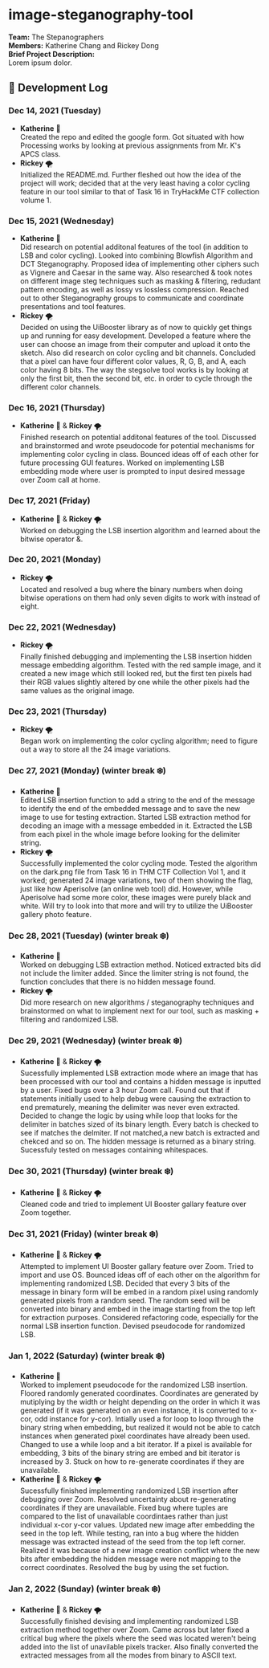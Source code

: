 # image-steganography-tool
**Team:** The Stepanographers  
**Members:** Katherine Chang and Rickey Dong  
**Brief Project Description:**  
Lorem ipsum dolor.  
## 📃 Development Log
### Dec 14, 2021 (Tuesday)
- **Katherine** 🧊  
Created the repo and edited the google form. Got situated with how Processing works by looking at previous assignments from Mr. K's APCS class.  
- **Rickey** 🌪️  
Initialized the README.md. Further fleshed out how the idea of the project will work; decided that at the very least having a color cycling feature in our tool similar to that of Task 16 in TryHackMe CTF collection volume 1. 
### Dec 15, 2021 (Wednesday)
- **Katherine** 🧊  
Did research on potential additonal features of the tool (in addition to LSB and color cycling). Looked into combining Blowfish Algorithm and DCT Steganography. Proposed idea of implementing other ciphers such as Vignere and Caesar in the same way. Also researched & took notes on different image steg techniques such as masking & filtering, redudant pattern encoding, as well as lossy vs lossless compression. Reached out to other Steganography groups to communicate and coordinate presentations and tool features.
- **Rickey** 🌪️  
Decided on using the UiBooster library as of now to quickly get things up and running for easy development. Developed a feature where the user can choose an image from their computer and upload it onto the sketch. Also did research on color cycling and bit channels. Concluded that a pixel can have four different color values, R, G, B, and A, each color having 8 bits. The way the stegsolve tool works is by looking at only the first bit, then the second bit, etc. in order to cycle through the different color channels.
### Dec 16, 2021 (Thursday)
- **Katherine** 🧊 &  **Rickey** 🌪️  
Finished research on potential additonal features of the tool. Discussed and brainstormed and wrote pseudocode for potential mechanisms for implementing color cycling in class. Bounced ideas off of each other for future processing GUI features. Worked on implementing LSB embedding mode where user is prompted to input desired message over Zoom call at home. 
### Dec 17, 2021 (Friday)
- **Katherine** 🧊 &  **Rickey** 🌪️  
Worked on debugging the LSB insertion algorithm and learned about the bitwise operator &.
### Dec 20, 2021 (Monday)
- **Rickey** 🌪️  
Located and resolved a bug where the binary numbers when doing bitwise operations on them had only seven digits to work with instead of eight.
### Dec 22, 2021 (Wednesday)
- **Rickey** 🌪️  
Finally finished debugging and implementing the LSB insertion hidden message embedding algorithm. Tested with the red sample image, and it created a new image which still looked red, but the first ten pixels had their RGB values slightly altered by one while the other pixels had the same values as the original image.
### Dec 23, 2021 (Thursday)
- **Rickey** 🌪️  
Began work on implementing the color cycling algorithm; need to figure out a way to store all the 24 image variations.
### Dec 27, 2021 (Monday) (winter break ❄️)
- **Katherine** 🧊  
Edited LSB insertion function to add a string to the end of the message to identify the end of the embedded message and to save the new image to use for testing extraction. Started LSB extraction method for decoding an image with a message embedded in it. Extracted the LSB from each pixel in the whole image before looking for the delimiter string. 
- **Rickey** 🌪️  
Successfully implemented the color cycling mode. Tested the algorithm on the dark.png file from Task 16 in THM CTF Collection Vol 1, and it worked; generated 24 image variations, two of them showing the flag, just like how Aperisolve (an online web tool) did. However, while Aperisolve had some more color, these images were purely black and white. Will try to look into that more and will try to utilize the UiBooster gallery photo feature.
### Dec 28, 2021 (Tuesday) (winter break ❄️)
- **Katherine** 🧊  
Worked on debugging LSB extraction method. Noticed extracted bits did not include the limiter added. Since the limiter string is not found, the function concludes that there is no hidden message found. 
- **Rickey** 🌪️  
Did more research on new algorithms / steganography techniques and brainstormed on what to implement next for our tool, such as masking + filtering and randomized LSB.
### Dec 29, 2021 (Wednesday) (winter break ❄️)
- **Katherine** 🧊 &  **Rickey** 🌪️  
Sucessfully implemented LSB extraction mode where an image that has been processed with our tool and contains a hidden message is inputted by a user. Fixed bugs over a 3 hour Zoom call. Found out that if statements initially used to help debug were causing the extraction to end prematurely, meaning the delimiter was never even extracted. Decided to change the logic by using while loop that looks for the delimiter in batches sized of its binary length. Every batch is checked to see if matches the delmiter. If not matched,a new batch is extracted and chekced and so on. The hidden message is returned as a binary string. Sucessfuly tested on messages containing whitespaces. 
### Dec 30, 2021 (Thursday) (winter break ❄️)
- **Katherine** 🧊 &  **Rickey** 🌪️  
Cleaned code and tried to implement UI Booster gallary feature over Zoom together.
### Dec 31, 2021 (Friday) (winter break ❄️)
- **Katherine** 🧊 &  **Rickey** 🌪️  
Attempted to implement UI Booster gallary feature over Zoom. Tried to import and use OS. Bounced ideas off of each other on the algorithm for implementing randomized LSB.  Decided that every 3 bits of the message in binary form will be embed in a random pixel using randomly generated pixels from a random seed. The random seed will be converted into binary and embed in the image starting from the top left for extraction purposes. Considered refactoring code, especially for the normal LSB insertion function. Devised pseudocode for randomized LSB.
### Jan 1, 2022 (Saturday) (winter break ❄️)
- **Katherine** 🧊  
Worked to implement pseudocode for the randomized LSB insertion. Floored randomly generated coordinates. Coordinates are generated by mutiplying by the width or height depending on the order in which it was generated (if it was generated on an even instance, it is converted to x-cor, odd instance for y-cor). Intially used a for loop to loop through the binary string when embedding, but realized it would not be able to catch instances when generated pixel coordinates have already been used. Changed to use a while loop and a bit iterator. If a pixel is available for embedding, 3 bits of the binary string are embed and bit iterator is increased by 3. Stuck on how to re-generate coordinates if they are unavailable.
- **Katherine** 🧊 &  **Rickey** 🌪️  
Sucessfully finished implementing randomized LSB insertion after debugging over Zoom. Resolved uncertainty about re-generating coordinates if they are unavailable. Fixed bug where tuples are compared to the list of unavailable coordintaes rather than just individual x-cor y-cor values. Updated new image after embedding the seed in the top left. While testing, ran into a bug where the hidden message was extracted instead of the seed from the top left corner. Realized it was because of a new image creation conflict where the new bits after embedding the hidden message were not mapping to the correct coordinates. Resolved the bug by using the set fuction.
### Jan 2, 2022 (Sunday) (winter break ❄️)
- **Katherine** 🧊 &  **Rickey** 🌪️  
Successfully finished devising and implementing randomized LSB extraction method together over Zoom. Came across but later fixed a critical bug where the pixels where the seed was located weren't being added into the list of unavilable pixels tracker. Also finally converted the extracted messages from all the modes from binary to ASCII text.
